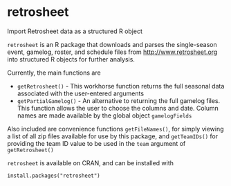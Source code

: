 # retrosheet
Import Retrosheet data as a structured R object

`retrosheet` is an R package that downloads and parses the single-season event, gamelog, roster, and schedule
files from http://www.retrosheet.org into structured R objects for further analysis.

Currently, the main functions are
 - `getRetrosheet()` - This workhorse function returns the full seasonal data associated with the user-entered 
 arguments
 - `getPartialGamelog()` - An alternative to returning the full gamelog files.  This function allows the user
 to choose the columns and date. Column names are made available by the global object `gamelogFields`
 
Also included are convenience functions `getFileNames()`, for simply viewing a list of all zip files available
for use by this package, and `getTeamIDs()` for providing the team ID value to be used in the `team` argument of
`getRetrosheet()`

`retrosheet` is available on CRAN, and can be installed with

	install.packages("retrosheet")
